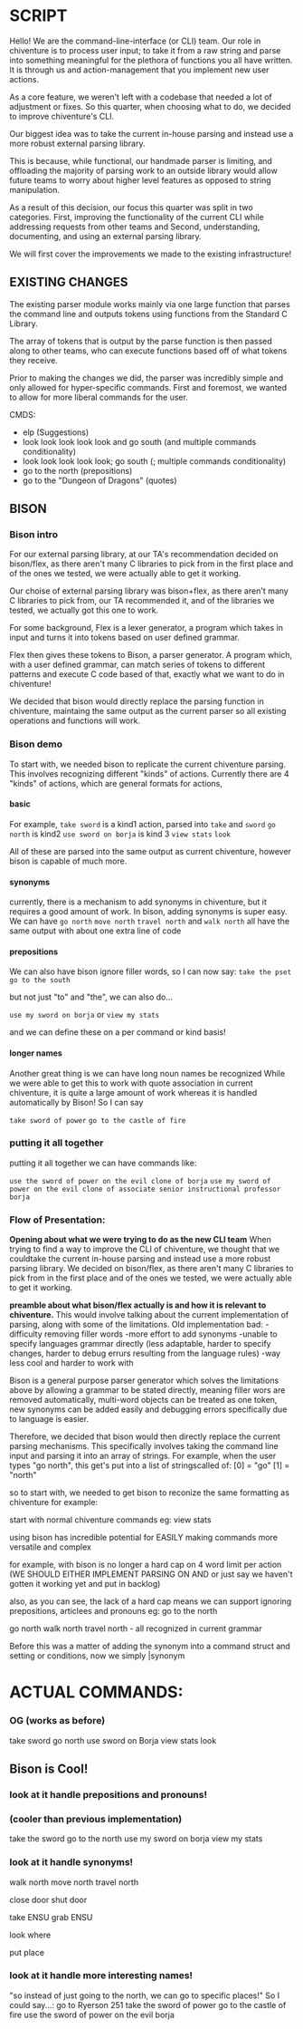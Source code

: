 # SCRIPT
Hello! We are the command-line-interface (or CLI) team. 
Our role in chiventure is to process user input; to take it from a raw string and parse into something meaningful for the plethora of functions you all have written.
It is through us and action-management that you implement new user actions.

As a core feature, we weren't left with a codebase that needed a lot of adjustment or fixes. 
So this quarter, when choosing what to do, we decided to improve chiventure's CLI. 

Our biggest idea was to take the current in-house parsing and instead use a more robust external parsing library.

This is because, while functional, our handmade parser is limiting, and offloading the majority of parsing work to an outside library would allow future teams to worry about higher level features as opposed to string manipulation.

As a result of this decision, our focus this quarter was split in two categories.
First, improving the functionality of the current CLI while addressing requests from other teams
and Second, understanding, documenting, and using an external parsing library.

We will first cover the improvements we made to the existing infrastructure!

## EXISTING CHANGES
The existing parser module works mainly via one large function that parses the command line and outputs tokens using functions from the Standard C Library.  

The array of tokens that is output by the parse function is then passed along to other teams, who can execute functions based off of what tokens they receive.

Prior to making the changes we did, the parser was incredibly simple and only allowed for hyper-specific commands.  First and foremost, we wanted to allow for more liberal commands for the user.  

CMDS:
- elp (Suggestions)
- look look look look look and go south (and multiple commands conditionality)
- look look look look look; go south (; multiple commands conditionality)
- go to the north (prepositions)
- go to the "Dungeon of Dragons" (quotes)


## BISON
### Bison intro
For our external parsing library, at our TA's recommendation decided on bison/flex, as there aren't many C libraries to pick from in the first place and of the ones we tested, we were actually able to get it working.

Our choise of external parsing library was bison+flex, as there aren't many C libraries to pick from, our TA recommended it, and of the libraries we tested, we actually got this one to work.

For some background,
Flex is a lexer generator, a program which takes in input and turns it into tokens based on user defined grammar. 

Flex then gives these tokens to Bison, a parser generator.
A program which, with a user defined grammar, can match series of tokens to different patterns and execute C code based of that, exactly what we want to do in chiventure!

We decided that bison would directly replace the parsing function in chiventure, maintaing the same output as the current parser so all existing operations and functions will work.

### Bison demo 
To start with, we needed bison to replicate the current chiventure parsing. 
This involves recognizing different "kinds" of actions. 
Currently there are 4 "kinds" of actions, which are general formats for actions,

#### basic
For example, `take sword` is a kind1 action, parsed into `take` and `sword`
`go north` is kind2
`use sword on borja` is kind 3
`view stats` 
`look`

All of these are parsed into the same output as current chiventure, however bison is capable of much more. 
#### synonyms
currently, there is a mechanism to add synonyms in chiventure, but it requires a good amount of work.
In bison, adding synonyms is super easy.
We can have
`go north`
`move north`
`travel north`
and 
`walk north`
all have the same output with about one extra line of code

#### prepositions
We can also have bison ignore filler words, 
so I can now say:
`take the pset`
`go to the south`

but not just "to" and "the", we can also do...

`use my sword on borja`
or
`view my stats`

and we can define these on a per command or kind basis!

#### longer names
Another great thing is we can have long noun names be recognized
While we were able to get this to work with quote association in current chiventure, it is quite a large amount of work whereas it is handled automatically by Bison!
So I can say

`take sword of power`
`go to the castle of fire`

### putting it all together
putting it all together we can have commands like:


`use the sword of power on the evil clone of borja`
`use my sword of power on the evil clone of associate senior instructional professor borja`

### Flow of Presentation:
**Opening about what we were trying to do as the new CLI team**
When trying to find a way to improve the CLI of chiventure, we thought that we couldtake the current in-house parsing and instead use a more robust parsing library.
We decided on bison/flex, as there aren't many C libraries to pick from in the first place and of the ones we tested, we were actually able to get it working.




**preamble about what bison/flex actually is and how it is relevant to chiventure.**
This would involve talking about the current implementation of parsing, along with some of the limitations.
Old implementation bad:
-difficulty removing filler words
-more effort to add synonyms
-unable to specify languages grammar directly
 (less adaptable, harder to specify changes, 
 harder to debug errurs resulting from the language
 rules)
-way less cool and harder to work with



Bison is a general purpose parser generator which solves the limitations above by allowing a grammar to be stated directly, meaning filler wors are removed automatically, multi-word objects can be treated as one token, new synonyms can be added easily and debugging errors specifically due to language is easier. 

Therefore, we decided that bison would then directly replace the current parsing mechanisms. This specifically involves taking the command line input and parsing it into an array of strings.
For example, when the user types "go north", this get's put into a list of stringscalled of:
[0] = "go"
[1] = "north"

so to start with, we needed to get bison to reconize the same formatting as chiventure
for example:

start with normal chiventure commands
eg: view stats

using bison has incredible potential for EASILY making commands more versatile and complex

for example, with bison is no longer a hard cap on 4 word limit per action
(WE SHOULD EITHER IMPLEMENT PARSING ON AND or just say we haven't gotten it working yet and put in backlog)

also, as you can see, the lack of a hard cap means we can support ignoring prepositions, articlees and pronouns
eg: go to the north

go north
walk north
travel north - all recognized in current grammar

Before this was a matter of adding the synonym into a
command struct and setting or conditions, now we simply
|synonym


# ACTUAL COMMANDS:
### OG (works as before)
take sword
go north
use sword on Borja
view stats
look

## Bison is Cool! 
### look at it handle prepositions and pronouns!
### (cooler than previous implementation)
take the sword
go to the north
use my sword on borja
view my stats
### look at it handle synonyms!
walk north
move north
travel north

close door 
shut door

take ENSU 
grab ENSU

look 
where

put 
place


### look at it handle more interesting names!
"so instead of just going to the north, we can go to specific places!"
So I could say...:
go to Ryerson 251
take the sword of power
go to the castle of fire
use the sword of power on the evil borja


